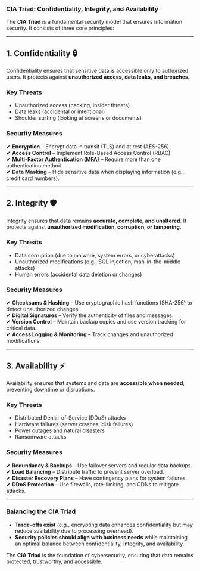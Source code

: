 ### **CIA Triad: Confidentiality, Integrity, and Availability**  

The **CIA Triad** is a fundamental security model that ensures information security. It consists of three core principles:  

---

## **1. Confidentiality** 🔒  
Confidentiality ensures that sensitive data is accessible only to authorized users. It protects against **unauthorized access, data leaks, and breaches**.  

### **Key Threats**  
- Unauthorized access (hacking, insider threats)  
- Data leaks (accidental or intentional)  
- Shoulder surfing (looking at screens or documents)  

### **Security Measures**  
✔ **Encryption** – Encrypt data in transit (TLS) and at rest (AES-256).  
✔ **Access Control** – Implement Role-Based Access Control (RBAC).  
✔ **Multi-Factor Authentication (MFA)** – Require more than one authentication method.  
✔ **Data Masking** – Hide sensitive data when displaying information (e.g., credit card numbers).  

---

## **2. Integrity** 🛡️  
Integrity ensures that data remains **accurate, complete, and unaltered**. It protects against **unauthorized modification, corruption, or tampering**.  

### **Key Threats**  
- Data corruption (due to malware, system errors, or cyberattacks)  
- Unauthorized modifications (e.g., SQL injection, man-in-the-middle attacks)  
- Human errors (accidental data deletion or changes)  

### **Security Measures**  
✔ **Checksums & Hashing** – Use cryptographic hash functions (SHA-256) to detect unauthorized changes.  
✔ **Digital Signatures** – Verify the authenticity of files and messages.  
✔ **Version Control** – Maintain backup copies and use version tracking for critical data.  
✔ **Access Logging & Monitoring** – Track changes and unauthorized modifications.  

---

## **3. Availability** ⚡  
Availability ensures that systems and data are **accessible when needed**, preventing downtime or disruptions.  

### **Key Threats**  
- Distributed Denial-of-Service (DDoS) attacks  
- Hardware failures (server crashes, disk failures)  
- Power outages and natural disasters  
- Ransomware attacks  

### **Security Measures**  
✔ **Redundancy & Backups** – Use failover servers and regular data backups.  
✔ **Load Balancing** – Distribute traffic to prevent server overload.  
✔ **Disaster Recovery Plans** – Have contingency plans for system failures.  
✔ **DDoS Protection** – Use firewalls, rate-limiting, and CDNs to mitigate attacks.  

---

### **Balancing the CIA Triad**  
- **Trade-offs exist** (e.g., encrypting data enhances confidentiality but may reduce availability due to processing overhead).  
- **Security policies should align with business needs** while maintaining an optimal balance between confidentiality, integrity, and availability.  

The **CIA Triad** is the foundation of cybersecurity, ensuring that data remains protected, trustworthy, and accessible.

